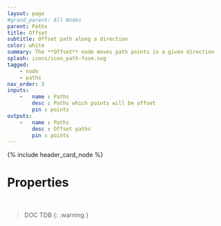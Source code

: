 ```yaml
---
layout: page
#grand_parent: All Nodes
parent: Paths
title: Offset
subtitle: Offset path along a direction
color: white
summary: The **Offset** node moves path points in a given direction
splash: icons/icon_path-fuse.svg
tagged: 
    - node
    - paths
nav_order: 3
inputs:
    -   name : Paths
        desc : Paths which points will be offset
        pin : points
outputs:
    -   name : Paths
        desc : Offset paths
        pin : points
---
```


{% include header_card_node %}

# Properties
<br>

> DOC TDB
{: .warning }